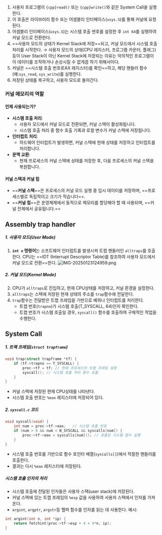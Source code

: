 1. 사용자 프로그램이 `{cpp}read()` 또는 `{cpp}write()`와 같은 System Call을 실행한다. 
2. 이 호출은 라이브러리 함수 또는 어셈블리 인터페이스(`usys.S`)를 통해 커널에 요청된다.
3. 어셈블리 인터페이스(`usys.S`)는 시스템 호출 번호를 설정한 후 `int 64`를 실행하여 커널 모드로 전환한다. 
4. ==사용자 모드의 상태가 Kernel Stack에 저장==되고, 커널 모드에서 시스템 호출 처리를 시작한다. 
   →  사용자 모드의 상태(CPU 레지스터, 프로그램 카운터, 플래그) 등이 User Stack이 아닌 Kernel Stack에 저장되는 이유는 악의적인 프로그램이 이 데이터를 조작하거나 손상시킬 수 없게끔 하기 위해서이다. 
5. 커널은 ==시스템 호출 번호(EAX 레지스터)를 확인==하고, 해당 핸들러 함수(예:`sys_read`, `sys_write`)를 실행한다. 
6. 저장된 상태를 복구하고, 사용자 모드로 돌아간다. 

### 커널 메모리의 역할
#### **언제 사용되는가?**
- **시스템 호출 처리**:
    - 사용자 모드에서 커널 모드로 전환되면, 커널 스택이 활성화됩니다.
    - 시스템 호출 처리 중 함수 호출 기록과 로컬 변수가 커널 스택에 저장됩니다.
- **인터럽트 처리**:
    - 하드웨어 인터럽트가 발생하면, 커널 스택에 현재 상태를 저장하고 인터럽트를 처리합니다.
- **문맥 교환**:
    - 현재 프로세스의 커널 스택에 상태를 저장한 후, 다음 프로세스의 커널 스택을 복원합니다.
#### 커널 스택과 커널 힙
- ==**커널 스택**==은 프로세스의 커널 모드 실행 중 임시 데이터를 저장하며, ==프로세스별로 독립적이고 크기가 작습니다==.
- ==**커널 힙**==은 운영체제에서 동적으로 메모리를 할당해야 할 때 사용되며, ==커널 전체에서 공유됩니다.==


## Assembly trap handler
##### 1. 사용자 모드(User Mode)
1. **`int n` 명령어**는 소프트웨어 인터럽트를 발생시켜 트랩 핸들러인 `alltraps`를 호출한다. CPU는 ==IDT (Interrupt Descriptor Table)를 참조하여 사용자 모드에서 커널 모드로 전환==한다.  ![IMG-20250123124959.png](IMG-20250123124959.png)
##### 2. 커널 모드(Kernel Mode)
2. CPU가 `alltraps`로 진입하고, 현재 CPU상태를 저장하고, 커널 환경을 설정한다. 
3. `alltraps`는 스택에 저장된 현재 상태의 주소를 `trap`함수에 전달한다. 
4. `trap`함수는 전달받은 트랩 프레임을 기반으로 예외나 인터럽트를 처리한다. 
   - 트랩 번호(`trapno`)가 시스템 호출(T_SYSCALL, 64)인지 확인한다. 
   - 트랩 번호가 시스템 호출일 경우, `syscall()` 함수를 호출하여 구체적인 작업을 수행한다. 
## System Call
##### 1. 트랙 프레임(`struct trapframe`)
```cpp
void trap(struct trapframe *tf) { 
	if (tf->trapno == T_SYSCALL) { 
		proc->tf = tf; // 현재 프로세스의 트랩 프레임 설정 
		syscall(); // 시스템 호출 처리 함수 호출 
	} 
}
```
- 커널 스택에 저장된 현재 CPU상태를 나타낸다. 
- 시스템 호출 번호는 `%eax` 레지스터에 저장되어 있다. 
##### 2. `syscall.c` 코드
```cpp
void syscall(void) {
    int num = proc->tf->eax;   // 시스템 호출 번호
    if (num > 0 && num < N_SYSCALL && syscalls[num]) {
        proc->tf->eax = syscalls[num](); // 호출된 시스템 함수 실행
    }
}
```
- 시스템 호출 번호를 기반으로 함수 포인터 배열(`syscalls[]`)에서 적절한 핸들러를 호출한다. 
- 결과는 다시 `%eax` 레지스터에 저장된다. 
##### 시스템 호출 인자의 처리
- 시스템 호출에 전달된 인자들은 사용자 스택(user stack)에 저장된다. 
- 커널 스택에 있는 트랩 프레임의 `%esp` 값을 사용하여 사용자 스택에서 인자를 가져온다. 
- `argint`, `argptr`, `argstr`등 헬퍼 함수를 인자를 읽는 데 사용한다. 
	예시: 
```cpp
int argint(int n, int *ip) {
    return fetchint(proc->tf->esp + 4 + 4*n, ip);
}
```
